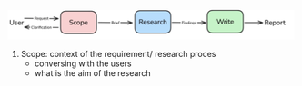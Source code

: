 ![alt text](image.png)
1. Scope: context of the requirement/ research proces
    - conversing with the users 
    - what is the aim of the research 
    